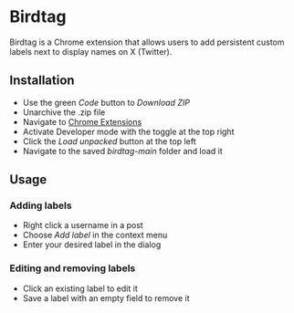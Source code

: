 # Birdtag

Birdtag is a Chrome extension that allows users to add persistent custom labels next to display names on X (Twitter).

## Installation

- Use the green *Code* button to *Download ZIP*
- Unarchive the .zip file
- Navigate to [Chrome Extensions](chrome://extensions)
- Activate Developer mode with the toggle at the top right
- Click the *Load unpacked* button at the top left
- Navigate to the saved *birdtag-main* folder and load it

## Usage

### Adding labels

- Right click a username in a post
- Choose *Add label* in the context menu
- Enter your desired label in the dialog

### Editing and removing labels

- Click an existing label to edit it
- Save a label with an empty field to remove it